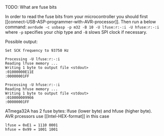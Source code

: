 
TODO:
What are fuse bits

In order to read the fuse bits from your microcontroller you should first [[connect-USB-ASP-programmer-with-AVR-processor]]. Then run a below command:
`avrdude -c usbasp -p m32 -B 10 -U lfuse:r:-:i -U hfuse:r:-:i`
where `-p` specifies your chip type and `-B` slows SPI clock if necessary.

Possible output:
```
Set SCK frequency to 93750 Hz

Processing -U lfuse:r:-:i
Reading lfuse memory ...
Writing 1 byte to output file <stdout>
:01000000E11E
:00000001FF

Processing -U hfuse:r:-:i
Reading hfuse memory ...
Writing 1 byte to output file <stdout>
:010000009966
:00000001FF
```

ATmega32A has 2 fuse bytes: lfuse (lower byte) and hfuse (higher byte). AVR prcessors use [[Intel-HEX-format]]
in this case
```
lfuse = 0xE1 = 1110 0001
hfuse = 0x99 = 1001 1001 
```